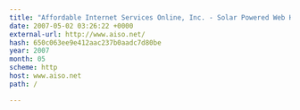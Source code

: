 ```yaml
---
title: "Affordable Internet Services Online, Inc. - Solar Powered Web Hosting"
date: 2007-05-02 03:26:22 +0000
external-url: http://www.aiso.net/
hash: 650c063ee9e412aac237b0aadc7d80be
year: 2007
month: 05
scheme: http
host: www.aiso.net
path: /

---
```




